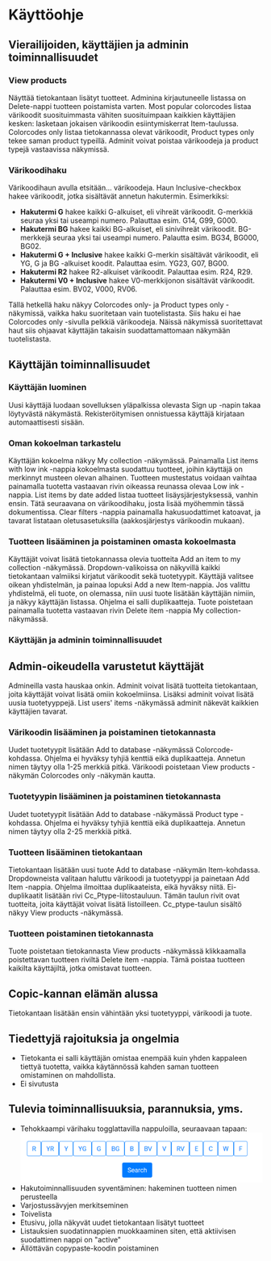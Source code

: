 # Käyttöohje


## Vierailijoiden, käyttäjien ja adminin toiminnallisuudet


### View products
Näyttää tietokantaan lisätyt tuotteet. Adminina kirjautuneelle listassa on Delete-nappi tuotteen poistamista varten. Most popular colorcodes listaa värikoodit suosituimmasta vähiten suosituimpaan kaikkien käyttäjien kesken: lasketaan jokaisen värikoodin esiintymiskerrat Item-taulussa. Colorcodes only listaa tietokannassa olevat värikoodit, Product types only tekee saman product typeillä. Adminit voivat poistaa värikoodeja ja product typejä vastaavissa näkymissä. 

### Värikoodihaku
Värikoodihaun avulla etsitään... värikoodeja. Haun Inclusive-checkbox hakee värikoodit, jotka sisältävät annetun hakutermin. Esimerkiksi:
* **Hakutermi G** hakee kaikki G-alkuiset, eli vihreät värikoodit. G-merkkiä seuraa yksi tai useampi numero. Palauttaa esim. G14, G99, G000.
* **Hakutermi BG** hakee kaikki BG-alkuiset, eli sinivihreät värikoodit. BG-merkkejä seuraa yksi tai useampi numero. Palautta esim. BG34, BG000, BG02.
* **Hakutermi G + Inclusive** hakee kaikki G-merkin sisältävät värikoodit, eli YG, G ja BG -alkuiset koodit. Palauttaa esim. YG23, G07, BG00.
* **Hakutermi R2** hakee R2-alkuiset värikoodit. Palauttaa esim. R24, R29.
* **Hakutermi V0 + Inclusive** hakee V0-merkkijonon sisältävät värikoodit. Palauttaa esim. BV02, V000, RV06.


Tällä hetkellä haku näkyy Colorcodes only- ja Product types only -näkymissä, vaikka haku suoritetaan vain tuotelistasta. Siis haku ei hae Colorcodes only -sivulla pelkkiä värikoodeja. Näissä näkymissä suoritettavat haut siis ohjaavat käyttäjän takaisin suodattamattomaan näkymään tuotelistasta.


## Käyttäjän toiminnallisuudet

### Käyttäjän luominen
Uusi käyttäjä luodaan sovelluksen yläpalkissa olevasta Sign up -napin takaa löytyvästä näkymästä. Rekisteröitymisen onnistuessa käyttäjä kirjataan automaattisesti sisään.

### Oman kokoelman tarkastelu
Käyttäjän kokoelma näkyy My collection -näkymässä. Painamalla List items with low ink -nappia kokoelmasta suodattuu tuotteet, joihin käyttäjä on merkinnyt musteen olevan alhainen. Tuotteen mustestatus voidaan vaihtaa painamalla tuotetta vastaavan rivin oikeassa reunassa olevaa Low ink -nappia. List items by date added listaa tuotteet lisäysjärjestyksessä, vanhin ensin. Tätä seuraavana on värikoodihaku, josta lisää myöhemmin tässä dokumentissa. Clear filters -nappia painamalla hakusuodattimet katoavat, ja tavarat listataan oletusasetuksilla (aakkosjärjestys värikoodin mukaan).

### Tuotteen lisääminen ja poistaminen omasta kokoelmasta
Käyttäjät voivat lisätä tietokannassa olevia tuotteita Add an item to my collection -näkymässä. Dropdown-valikoissa on näkyvillä kaikki tietokantaan valmiiksi kirjatut värikoodit sekä tuotetyypit. Käyttäjä valitsee oikean yhdistelmän, ja painaa lopuksi Add a new Item-nappia. Jos valittu yhdistelmä, eli tuote, on olemassa, niin uusi tuote lisätään käyttäjän nimiin, ja näkyy käyttäjän listassa. Ohjelma ei salli duplikaatteja. Tuote poistetaan painamalla tuotetta vastaavan rivin Delete item -nappia My collection-näkymässä.


### Käyttäjän ja adminin toiminnallisuudet

## Admin-oikeudella varustetut käyttäjät
Admineilla vasta hauskaa onkin. Adminit voivat lisätä tuotteita tietokantaan, joita käyttäjät voivat lisätä omiin kokoelmiinsa. Lisäksi adminit voivat lisätä uusia tuotetyyppejä. List users' items -näkymässä adminit näkevät kaikkien käyttäjien tavarat.


### Värikoodin lisääminen ja poistaminen tietokannasta
Uudet tuotetyypit lisätään Add to database -näkymässä Colorcode-kohdassa. Ohjelma ei hyväksy tyhjiä kenttiä eikä duplikaatteja. Annetun nimen täytyy olla 1-25 merkkiä pitkä. Värikoodi poistetaan View products -näkymän Colorcodes only -näkymän kautta.


### Tuotetyypin lisääminen ja poistaminen tietokannasta
Uudet tuotetyypit lisätään Add to database -näkymässä Product type -kohdassa. Ohjelma ei hyväksy tyhjiä kenttiä eikä duplikaatteja. Annetun nimen täytyy olla 2-25 merkkiä pitkä.


### Tuotteen lisääminen tietokantaan
Tietokantaan lisätään uusi tuote Add to database -näkymän Item-kohdassa. Dropdowneista valitaan haluttu värikoodi ja tuotetyyppi ja painetaan Add Item -nappia. Ohjelma ilmoittaa duplikaateista, eikä hyväksy niitä. Ei-duplikaatit lisätään rivi Cc_Ptype-liitostauluun. Tämän taulun rivit ovat tuotteita, joita käyttäjät voivat lisätä listoilleen. Cc_ptype-taulun sisältö näkyy View products -näkymässä. 


### Tuotteen poistaminen tietokannasta
Tuote poistetaan tietokannasta View products -näkymässä klikkaamalla poistettavan tuotteen riviltä Delete item -nappia. Tämä poistaa tuotteen kaikilta käyttäjiltä, jotka omistavat tuotteen.


## Copic-kannan elämän alussa
Tietokantaan lisätään ensin vähintään yksi tuotetyyppi, värikoodi ja tuote.


## Tiedettyjä rajoituksia ja ongelmia
* Tietokanta ei salli käyttäjän omistaa enempää kuin yhden kappaleen tiettyä tuotetta, vaikka käytännössä kahden saman tuotteen omistaminen on mahdollista.
* Ei sivutusta

## Tulevia toiminnallisuuksia, parannuksia, yms.
* Tehokkaampi värihaku togglattavilla nappuloilla, seuraavaan tapaan:
![colorsearch](https://github.com/ikylios/copic-kanta/blob/master/documentation/colorsearch.png)
* Hakutoiminnallisuuden syventäminen: hakeminen tuotteen nimen perusteella
* Varjostussävyjen merkitseminen
* Toivelista
* Etusivu, jolla näkyvät uudet tietokantaan lisätyt tuotteet
* Listauksien suodatinnappien muokkaaminen siten, että aktiivisen suodattimen nappi on "active"
* Ällöttävän copypaste-koodin poistaminen
